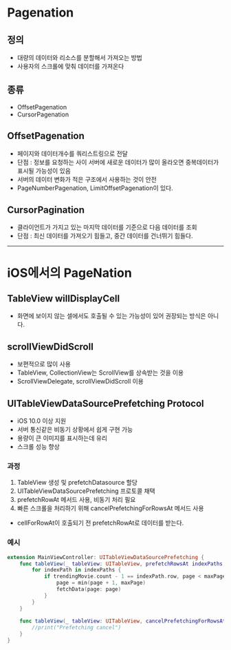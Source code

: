 # Pagenation

## 정의
- 대량의 데이터와 리소스를 분할해서 가져오는 방법
- 사용자의 스크롤에 맞춰 데이터를 가져온다

## 종류

- OffsetPagenation
- CursorPagenation

## OffsetPagenation
- 페이지와 데이터개수를 쿼리스트링으로 전달
- 단점 : 정보를 요청하는 사이 서버에 새로운 데이터가 많이 올라오면 중복데이터가 표시될 가능성이 있음
- 서버의 데이터 변화가 적은 구조에서 사용하는 것이 안전
- PageNumberPagenation, LimitOffsetPagenation이 있다.

## CursorPagination
- 클라이언트가 가지고 있는 마지막 데이터를 기준으로 다음 데이터를 조회
- 단점 : 최신 데이터를 가져오기 힘들고, 중간 데이터를 건너뛰기 힘들다.

---

# iOS에서의 PageNation

## TableView willDisplayCell
- 화면에 보이지 않는 셀에서도 호출될 수 있는 가능성이 있어 권장되는 방식은 아니다.

## scrollViewDidScroll
- 보편적으로 많이 사용
- TableView, CollectionView는 ScrollView를 상속받는 것을 이용
- ScrollViewDelegate, scrollViewDidScroll 이용

## UITableViewDataSourcePrefetching Protocol
- iOS 10.0 이상 지원
- 서버 통신같은 비동기 상황에서 쉽게 구현 가능
- 용량이 큰 이미지를 표시하는데 유리
- 스크롤 성능 향상
### 과정
1. TableView 생성 및 prefetchDatasource 할당
2. UITableViewDataSourcePrefetching 프로토콜 채택
3. prefetchRowAt 메서드 사용, 비동기 처리 필요
4. 빠른 스크롤을 처리하기 위해 cancelPrefetchingForRowsAt 메서드 사용

- cellForRowAt이 호출되기 전 prefetchRowAt로 데이터를 받는다.

### 예시

```swift
extension MainViewController: UITableViewDataSourcePrefetching {
    func tableView(_ tableView: UITableView, prefetchRowsAt indexPaths: [IndexPath]) {
        for indexPath in indexPaths {
            if trendingMovie.count - 1 == indexPath.row, page < maxPage {
                page = min(page + 1, maxPage)
                fetchData(page: page)
            }
        }
    }
    
    func tableView(_ tableView: UITableView, cancelPrefetchingForRowsAt indexPaths: [IndexPath]) {
        //print("Prefetching cancel")
    }
}
```